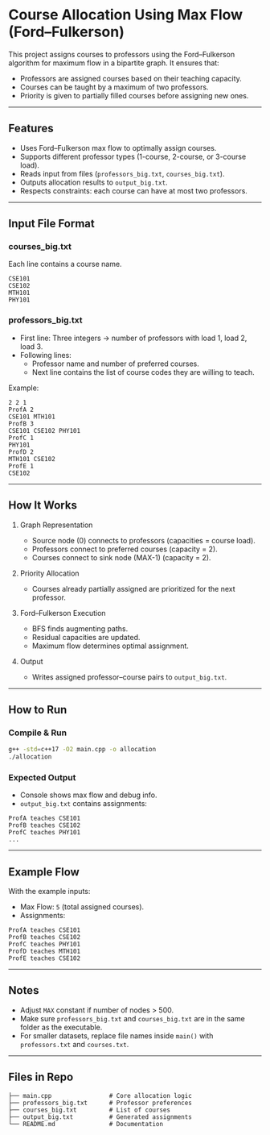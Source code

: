# Course Allocation Using Max Flow (Ford–Fulkerson)

This project assigns courses to professors using the Ford–Fulkerson algorithm for maximum flow in a bipartite graph. It ensures that:  
- Professors are assigned courses based on their teaching capacity.  
- Courses can be taught by a maximum of two professors.  
- Priority is given to partially filled courses before assigning new ones.  

---

## Features
- Uses Ford–Fulkerson max flow to optimally assign courses.  
- Supports different professor types (1-course, 2-course, or 3-course load).  
- Reads input from files (`professors_big.txt`, `courses_big.txt`).  
- Outputs allocation results to `output_big.txt`.  
- Respects constraints: each course can have at most two professors.

---

## Input File Format
### courses_big.txt
Each line contains a course name.
```
CSE101
CSE102
MTH101
PHY101
```

### professors_big.txt
- First line: Three integers → number of professors with load 1, load 2, load 3.
- Following lines:  
  - Professor name and number of preferred courses.
  - Next line contains the list of course codes they are willing to teach.

Example:
```
2 2 1
ProfA 2
CSE101 MTH101
ProfB 3
CSE101 CSE102 PHY101
ProfC 1
PHY101
ProfD 2
MTH101 CSE102
ProfE 1
CSE102
```

---

## How It Works
1. Graph Representation  
   - Source node (0) connects to professors (capacities = course load).  
   - Professors connect to preferred courses (capacity = 2).  
   - Courses connect to sink node (MAX-1) (capacity = 2).  

2. Priority Allocation  
   - Courses already partially assigned are prioritized for the next professor.

3. Ford–Fulkerson Execution  
   - BFS finds augmenting paths.  
   - Residual capacities are updated.  
   - Maximum flow determines optimal assignment.

4. Output  
   - Writes assigned professor–course pairs to `output_big.txt`.

---

## How to Run
### Compile & Run
```bash
g++ -std=c++17 -O2 main.cpp -o allocation
./allocation
```

### Expected Output
- Console shows max flow and debug info.  
- `output_big.txt` contains assignments:
```
ProfA teaches CSE101
ProfB teaches CSE102
ProfC teaches PHY101
...
```

---

## Example Flow
With the example inputs:
- Max Flow: `5` (total assigned courses).
- Assignments:
```
ProfA teaches CSE101
ProfB teaches CSE102
ProfC teaches PHY101
ProfD teaches MTH101
ProfE teaches CSE102
```

---

## Notes
- Adjust `MAX` constant if number of nodes > 500.
- Make sure `professors_big.txt` and `courses_big.txt` are in the same folder as the executable.
- For smaller datasets, replace file names inside `main()` with `professors.txt` and `courses.txt`.

---

## Files in Repo
```
├── main.cpp                # Core allocation logic
├── professors_big.txt      # Professor preferences
├── courses_big.txt         # List of courses
├── output_big.txt          # Generated assignments
└── README.md               # Documentation
```
